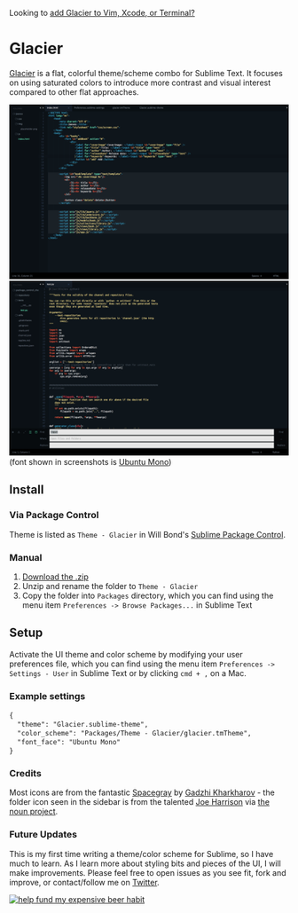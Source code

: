 Looking to [add Glacier to Vim, Xcode, or Terminal?](https://github.com/primedirective/Glacier-Remixes)

# Glacier

[Glacier](http://glaciertheme.com) is a flat, colorful theme/scheme combo for Sublime Text. It focuses on using saturated colors to introduce more contrast and visual interest compared to other flat approaches. 

![Glacier Screenshot](screenshot.jpg)
![Glacier Screenshot](screenshot-2.jpg)
(font shown in screenshots is [Ubuntu Mono](http://font.ubuntu.com/))

## Install

### Via Package Control

Theme is listed as `Theme - Glacier` in Will Bond's [Sublime Package Control](https://sublime.wbond.net).

### Manual

1. [Download the .zip](https://github.com/joeyfigaro/glacier-theme/archive/master.zip)
2. Unzip and rename the folder to `Theme - Glacier`
3. Copy the folder into `Packages` directory, which you can find using the menu item `Preferences -> Browse Packages...` in Sublime Text

## Setup

Activate the UI theme and color scheme by modifying your user preferences file, which you can find using the menu item `Preferences -> Settings - User` in Sublime Text or by clicking `cmd + ,` on a Mac.

### Example settings
```
{
  "theme": "Glacier.sublime-theme",
  "color_scheme": "Packages/Theme - Glacier/glacier.tmTheme",
  "font_face": "Ubuntu Mono"
}
```

### Credits

Most icons are from the fantastic [Spacegray](https://github.com/kkga/spacegray) by [Gadzhi Kharkharov](https://github.com/kkga/) - the folder icon seen in the sidebar is from the talented [Joe Harrison](http://thenounproject.com/joe_harrison/) via [the noun project](http://thenounproject.com/). 

### Future Updates

This is my first time writing a theme/color scheme for Sublime, so I have much to learn. As I learn more about styling bits and pieces of the UI, I will make improvements. Please feel free to open issues as you see fit, fork and improve, or contact/follow me on [Twitter](http://twitter.com/joeyfigaro).


[![help fund my expensive beer habit](http://f.cl.ly/items/3t2n310h1e3R2D0H011c/Image%202014-06-22%20at%2011.30.22%20PM.png)](https://www.gittip.com/joeyfigaro/)
